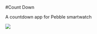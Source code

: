 #Count Down

A countdown app for Pebble smartwatch

<a href="http://pblweb.com/appstore/52b1f7b8cd41839a69000015" title="Count Down on the Pebble appstore">
  <img src="http://pblweb.com/badge/52b1f7b8cd41839a69000015/black/large/" />
</a>

